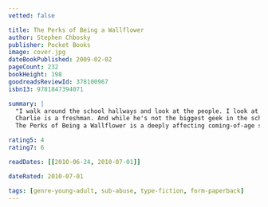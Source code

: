 ```yaml
---
vetted: false

title: The Perks of Being a Wallflower
author: Stephen Chbosky
publisher: Pocket Books
image: cover.jpg
dateBookPublished: 2009-02-02
pageCount: 232
bookHeight: 198
goodreadsReviewId: 378100967
isbn13: 9781847394071

summary: |
  "I walk around the school hallways and look at the people. I look at the teachers and wonder why they're here. Not in a mean way. In a curious way. It's like looking at all the students and wondering who's had their heart broken that day…or wondering who did the heart breaking and wondering why."
  Charlie is a freshman. And while he's not the biggest geek in the school, he is by no means popular. Shy, introspective, intelligent beyond his years yet socially awkward, he is a wallflower, caught between trying to live his life and trying to run from it. Charlie is attempting to navigate his way through uncharted territory: the world of first dates and mixed tapes, family dramas and new friends; the world of sex, drugs, and The Rocky Horror Picture Show, when all one requires is that perfect song on that perfect drive to feel infinite. But Charlie can't stay on the sideline forever. Standing on the fringes of life offers a unique perspective. But there comes a time to see what it looks like from the dance floor.
  The Perks of Being a Wallflower is a deeply affecting coming-of-age story that will spirit you back to those wild and poignant roller-coaster days known as growing up.

rating5: 4
rating7: 6

readDates: [[2010-06-24, 2010-07-01]]

dateRated: 2010-07-01

tags: [genre-young-adult, sub-abuse, type-fiction, form-paperback]
---
```

